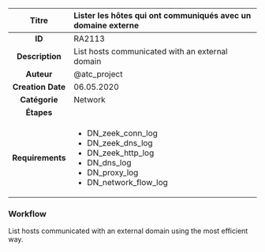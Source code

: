 | Titre                       | Lister les hôtes qui ont communiqués avec un domaine externe         |
|:---------------------------:|:--------------------|
| **ID**                      | RA2113            |
| **Description**             | List hosts communicated with an external domain   |
| **Auteur**                  | @atc_project        |
| **Creation Date**           | 06.05.2020 |
| **Catégorie**                | Network      |
| **Étapes**                   || 
| **Requirements** |<ul><li>DN_zeek_conn_log</li><li>DN_zeek_dns_log</li><li>DN_zeek_http_log</li><li>DN_dns_log</li><li>DN_proxy_log</li><li>DN_network_flow_log</li></ul>|

### Workflow

List hosts communicated with an external domain using the most efficient way.  
